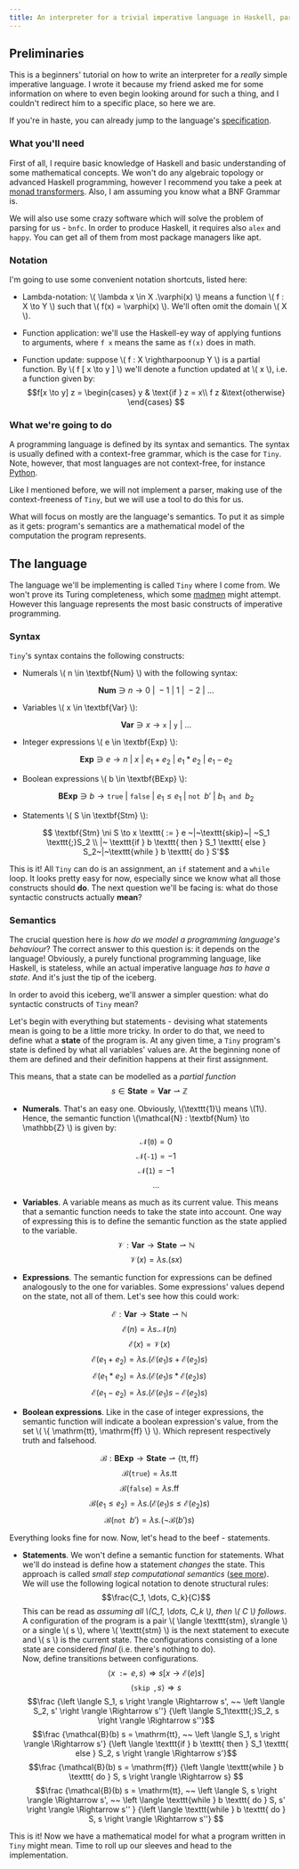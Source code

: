 ```yaml
---
title: An interpreter for a trivial imperative language in Haskell, part 1
---
```


## Preliminaries
This is a beginners' tutorial on how to write an interpreter
for a *really* simple imperative language. I wrote it because
my friend asked me for some information on where to even begin
looking around for such a thing, and I couldn't redirect him
to a specific place, so here we are.

If you're in haste, you can already jump to the language's
[specification](#spec).

### What you'll need
First of all, I require basic knowledge of Haskell and basic
understanding of some mathematical concepts. We won't do any
algebraic topology or advanced Haskell programming, however I
recommend you take a peek at
[monad transformers](http://book.realworldhaskell.org/read/monad-transformers.html).
Also, I am assuming you know what a BNF Grammar is.

We will also use some crazy software which will solve the
problem of parsing for us - `bnfc`. In order to produce
Haskell, it requires also `alex` and `happy`. You can get
all of them from most package managers like apt.

### Notation
I'm going to use some convenient notation shortcuts, listed
here:

* Lambda-notation: \\( \\lambda x \\in X .\\varphi(x) \\) means
a function \\( f : X \\to Y \\) such that \\( f(x) = \\varphi(x) \\).
We'll often omit the domain \\( X \\).

* Function application: we'll use the Haskell-ey way of
applying funtions to arguments, where `f x` means the same
as `f(x)` does in math.

* Function update: suppose \\( f : X \\rightharpoonup Y \\) is
a partial function. By \\( f [ x \\to y ] \\) we'll denote a
function updated at \\( x \\), i.e. a function given by:
$$f[x \to y] z = \begin{cases} y & \text{if } z = x\\ f z &\text{otherwise} \end{cases} $$

### What we're going to do

A programming language is defined by its syntax and semantics.
The syntax is usually defined with a context-free grammar,
which is the case for `Tiny`. Note, however, that most
languages are not context-free, for instance
[Python](http://trevorjim.com/python-is-not-context-free/).

Like I mentioned before, we will not implement a parser, making
use of the context-freeness of `Tiny`, but we will use a tool
to do this for us.

What will focus on mostly are the language's semantics.
To put it as simple as it gets: program's semantics are
a mathematical model of the computation the program
represents.

## <a name="spec"></a> The language
The language we'll be implementing is called `Tiny` where I
come from. We won't prove its Turing completeness, which some
[madmen](https://esolangs.org/wiki/Turing_tarpit) might attempt.
However this language represents the most basic constructs
of imperative programming.

### Syntax
`Tiny`'s syntax contains the following constructs:

* Numerals \\( n \\in \\textbf{Num} \\) with the following syntax:
    
    $$ \textbf{Num} \ni n \to 0~|~-1~|~1~|~-2~|~\dots $$

* Variables \\( x \\in \\textbf{Var} \\):

    $$ \textbf{Var} \ni x \to \texttt{x}~|~\texttt{y}~|~\dots $$

* Integer expressions \\( e \\in \\textbf{Exp} \\):

    $$ \textbf{Exp} \ni e \to n~|~x~|~e_1+e_2~|~e_1*e_2~|~e_1-e_2 $$

* Boolean expressions \\( b \\in \\textbf{BExp} \\):

    $$ \textbf{BExp} \ni b \to \texttt{true}~|~\texttt{false}~|~e_1 \leq e_1~|~\texttt{not } b'~|~b_1 \texttt{ and } b_2 $$

* Statements \\( S \\in \\textbf{Stm} \\):

    $$ \textbf{Stm} \ni S \to x \texttt{ := } e ~|~\texttt{skip}~|
    ~S_1 \texttt{;}S_2 \\ |~ \texttt{if } b \texttt{ then } S_1 \texttt{ else } S_2~|~\texttt{while } b \texttt{ do } S'$$

This is it! All `Tiny` can do is an assignment, an `if`
statement and a `while` loop. It looks pretty easy for now,
especially since we know what all those constructs should
**do**. The next question we'll be facing is: what do those
syntactic constructs actually **mean**?

### Semantics
The crucial question here is *how do we model a programming
language's behaviour*? The correct answer to this question
is: it depends on the language! Obviously, a purely functional
programming language, like Haskell, is stateless, while an
actual imperative language *has to have a state*. And it's just
the tip of the iceberg.

In order to avoid this iceberg, we'll answer a simpler question:
what do syntactic constructs of `Tiny` mean?

Let's begin with everything but statements - devising what
statements mean is going to be a little more tricky. In
order to do that, we need to define what a **state** of the
program is. At any given time, a `Tiny` program's state is defined
by what all variables' values are. At the beginning none of
them are defined and their definition happens at their
first assignment.

This means, that a state can be modelled as a *partial function*
$$ s \in \textbf{State} =  \textbf{Var} \rightharpoonup \mathbb{Z} $$

* **Numerals**. That's an easy one. Obviously,
\\(\\texttt{1}\\) means \\(1\\). Hence, the semantic function
\\(\\mathcal{N} : \\textbf{Num} \\to \\mathbb{Z} \\) is given by:
$$\mathcal{N}(\texttt{0}) = 0$$
$$\mathcal{N}(\texttt{-1}) = -1$$
$$\mathcal{N}(\texttt{1}) = -1$$
$$ \dots $$

* **Variables**. A variable means as much as its current value.
This means that a semantic function needs to take the state
into account. One way of expressing this is to define the
semantic function as the state applied to the variable.
$$ \mathcal{V} : \textbf{Var} \to \textbf{State} \rightharpoonup \mathbb{N}$$
$$ \mathcal{V}(x) = \lambda s . (s x) $$

* **Expressions**. The semantic function for expressions can
be defined analogously to the one for variables. Some expressions'
values depend on the state, not all of them. Let's see how this
could work:

$$ \mathcal{E}: \textbf{Var} \to \textbf{State} \rightharpoonup \mathbb{N} $$
$$ \mathcal{E} (n) = \lambda s . \mathcal{N}(n) $$
$$ \mathcal{E} (x) = \mathcal{V}(x) $$
$$ \mathcal{E} (e_1 + e_2) = \lambda s . (\mathcal{E}(e_1) s + \mathcal{E}(e_2) s)$$
$$ \mathcal{E} (e_1 * e_2) = \lambda s . (\mathcal{E}(e_1) s * \mathcal{E}(e_2) s)$$
$$ \mathcal{E} (e_1 - e_2) = \lambda s . (\mathcal{E}(e_1) s - \mathcal{E}(e_2) s)$$

* **Boolean expressions**. Like in the case of integer expressions,
the semantic function will indicate a boolean expression's value,
from the set \\( \\{ \\mathrm{tt}, \\mathrm{ff} \\} \\). Which
represent respectively truth and falsehood.

$$ \mathcal{B} : \textbf{BExp} \to \textbf{State} \rightharpoonup \{ \mathrm{tt}, \mathrm{ff} \}$$
$$ \mathcal{B} (\texttt{true}) = \lambda s . \mathrm{tt} $$
$$ \mathcal{B} (\texttt{false}) = \lambda s . \mathrm{ff} $$
$$ \mathcal{B} (e_1 \leq e_2) = \lambda s . \left( \mathcal{E}(e_1) s \leq \mathcal{E}(e_2) s \right)  $$
$$ \mathcal{B} (\texttt{not } b') = \lambda s . \left( \neg \mathcal{B}(b') s \right) $$

Everything looks fine for now. Now, let's head to the beef -
statements.

* **Statements**. We won't define a semantic function for
statements. What we'll do instead is define how a statement
*changes* the state. This approach is called *small step
computational semantics*
([see more](http://fsl.cs.illinois.edu/images/7/74/CS522-Spring-2011-PL-book-smallstep.pdf)).\
We will use the following logical notation to denote structural
rules:\
$$\frac{C_1, \dots, C_k}{C}$$
This can be read as *assuming all \\(C_1, \dots, C_k \\), then \\( C \\)
follows*.\
A configuration of the program is a pair
\\( \\langle \\texttt{stm}, s\\rangle \\) or a single \\( s \\),
where \\( \\texttt{stm} \\) is the next statement to execute
and \\( s \\) is the current state. The configurations consisting
of a lone state are considered *final* (i.e. there's nothing to do).\
Now, define transitions between configurations.
$$\left \langle x \texttt{ := } e, s \right \rangle \Rightarrow s\left[x \to \mathcal{E}(e) s\right]$$
$$\left \langle \texttt{skip }, s \right \rangle \Rightarrow s$$
$$\frac
{\left \langle S_1, s \right \rangle \Rightarrow s', ~~ \left \langle S_2, s' \right \rangle \Rightarrow s''}
{\left \langle S_1\texttt{;}S_2, s \right \rangle \Rightarrow s''}$$
$$\frac
{\mathcal{B}(b) s = \mathrm{tt}, ~~ \left \langle S_1, s \right \rangle \Rightarrow s'}
{\left \langle \texttt{if } b \texttt{ then } S_1 \texttt{ else } S_2, s \right \rangle \Rightarrow s'}$$
$$\frac
{\mathcal{B}(b) s = \mathrm{ff}}
{\left \langle \texttt{while } b \texttt{ do } S, s \right \rangle \Rightarrow s}
$$
$$\frac
{\mathcal{B}(b) s = \mathrm{tt}, ~~
\left \langle S, s \right \rangle \Rightarrow s', ~~
\left \langle \texttt{while } b \texttt{ do } S, s' \right \rangle \Rightarrow s''
}
{\left \langle \texttt{while } b \texttt{ do } S, s \right \rangle \Rightarrow s''}
$$

This is it! Now we have a mathematical model for what
a program written in `Tiny` might mean. Time to roll up
our sleeves and head to the implementation.
